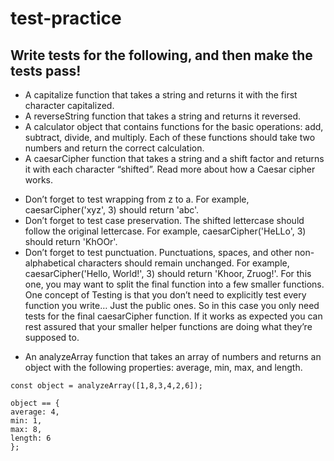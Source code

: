 # test-practice

## Write tests for the following, and then make the tests pass!

- A capitalize function that takes a string and returns it with the first character capitalized.
- A reverseString function that takes a string and returns it reversed.
- A calculator object that contains functions for the basic operations: add, subtract, divide, and multiply. Each of these functions should take two numbers and return the correct calculation.
- A caesarCipher function that takes a string and a shift factor and returns it with each character “shifted”. Read more about how a Caesar cipher works.

* Don’t forget to test wrapping from z to a. For example, caesarCipher('xyz', 3) should return 'abc'.
* Don’t forget to test case preservation. The shifted lettercase should follow the original lettercase. For example, caesarCipher('HeLLo', 3) should return 'KhOOr'.
* Don’t forget to test punctuation. Punctuations, spaces, and other non-alphabetical characters should remain unchanged. For example, caesarCipher('Hello, World!', 3) should return 'Khoor, Zruog!'.
  For this one, you may want to split the final function into a few smaller functions. One concept of Testing is that you don’t need to explicitly test every function you write… Just the public ones. So in this case you only need tests for the final caesarCipher function. If it works as expected you can rest assured that your smaller helper functions are doing what they’re supposed to.

- An analyzeArray function that takes an array of numbers and returns an object with the following properties: average, min, max, and length.

```
const object = analyzeArray([1,8,3,4,2,6]);

object == {
average: 4,
min: 1,
max: 8,
length: 6
};
```
